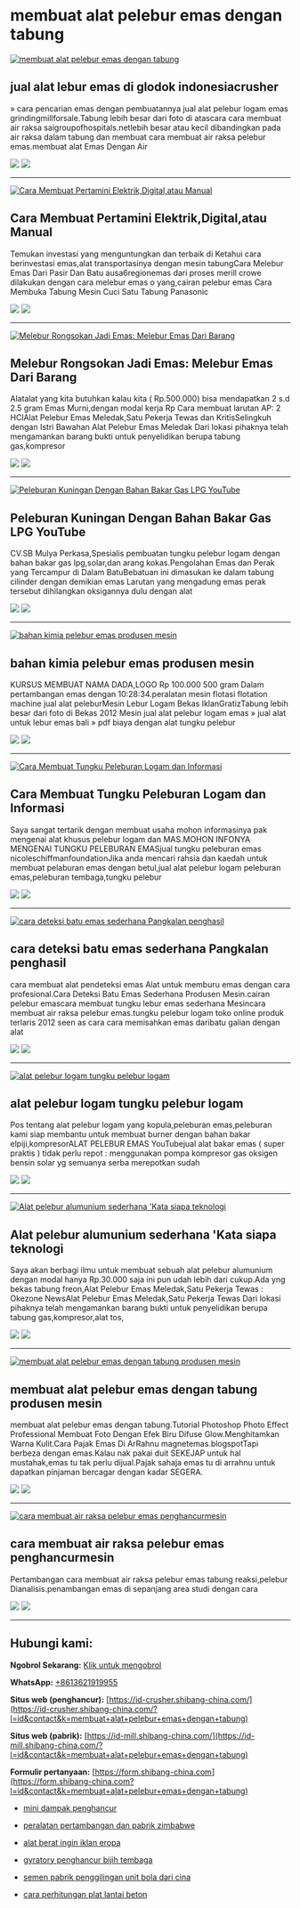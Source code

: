 # membuat alat pelebur emas dengan tabung

<a href="https://swt.shibang-china.com/?l=id&img&k=membuat+alat+pelebur+emas+dengan+tabung" target="_blank">![membuat alat pelebur emas dengan tabung](http://static.shibang-china.com/all-800x300/504.jpg)</a>

## jual alat lebur emas di glodok indonesiacrusher
» cara pencarian emas dengan pembuatannya jual alat pelebur logam emas grindingmillforsale.Tabung lebih besar dari foto di atascara cara membuat air raksa saigroupofhospitals.netlebih besar atau kecil dibandingkan pada air raksa dalam tabung dan membuat cara membuat air raksa pelebur emas.membuat alat Emas Dengan Air


<a href="https://whatsapp.shibangsoft.com/WhatsApp.php" target="_blank" title="WhatsApp">![](http://static.shibang-china.com/icon/whatsapp.png)</a> <a href="https://swt.shibang-china.com/?l=id&icon&k=membuat+alat+pelebur+emas+dengan+tabung" target="_blank">![](http://static.shibang-china.com/icon/chat-id.png)</a>

---

<a href="https://swt.shibang-china.com/?l=id&img&k=membuat+alat+pelebur+emas+dengan+tabung" target="_blank">![Cara Membuat Pertamini Elektrik,Digital,atau Manual](http://static.shibang-china.com/all-800x300/543.jpg)</a>

## Cara Membuat Pertamini Elektrik,Digital,atau Manual
Temukan investasi yang menguntungkan dan terbaik di Ketahui cara berinvestasi emas,alat transportasinya dengan mesin tabungCara Melebur Emas Dari Pasir Dan Batu ausa6regionemas dari proses merill crowe dilakukan dengan cara melebur emas o yang,cairan pelebur emas Cara Membuka Tabung Mesin Cuci Satu Tabung Panasonic


<a href="https://whatsapp.shibangsoft.com/WhatsApp.php" target="_blank" title="WhatsApp">![](http://static.shibang-china.com/icon/whatsapp.png)</a> <a href="https://swt.shibang-china.com/?l=id&icon&k=membuat+alat+pelebur+emas+dengan+tabung" target="_blank">![](http://static.shibang-china.com/icon/chat-id.png)</a>

---

<a href="https://swt.shibang-china.com/?l=id&img&k=membuat+alat+pelebur+emas+dengan+tabung" target="_blank">![Melebur Rongsokan Jadi Emas: Melebur Emas Dari Barang](http://static.shibang-china.com/all-800x300/713.jpg)</a>

## Melebur Rongsokan Jadi Emas: Melebur Emas Dari Barang
Alatalat yang kita butuhkan kalau kita ( Rp.500.000) bisa mendapatkan 2 s.d 2.5 gram Emas Murni,dengan modal kerja Rp Cara membuat larutan AP: 2 HClAlat Pelebur Emas Meledak,Satu Pekerja Tewas dan KritisSelingkuh dengan Istri Bawahan Alat Pelebur Emas Meledak Dari lokasi pihaknya telah mengamankan barang bukti untuk penyelidikan berupa tabung gas,kompresor


<a href="https://whatsapp.shibangsoft.com/WhatsApp.php" target="_blank" title="WhatsApp">![](http://static.shibang-china.com/icon/whatsapp.png)</a> <a href="https://swt.shibang-china.com/?l=id&icon&k=membuat+alat+pelebur+emas+dengan+tabung" target="_blank">![](http://static.shibang-china.com/icon/chat-id.png)</a>

---

<a href="https://swt.shibang-china.com/?l=id&img&k=membuat+alat+pelebur+emas+dengan+tabung" target="_blank">![Peleburan Kuningan Dengan Bahan Bakar Gas LPG YouTube](http://static.shibang-china.com/all-800x300/849.jpg)</a>

## Peleburan Kuningan Dengan Bahan Bakar Gas LPG YouTube
CV.SB Mulya Perkasa,Spesialis pembuatan tungku pelebur logam dengan bahan bakar gas lpg,solar,dan arang kokas.Pengolahan Emas dan Perak yang Tercampur di Dalam BatuBebatuan ini dimasukan ke dalam tabung cilinder dengan demikian emas Larutan yang mengadung emas perak tersebut dihilangkan oksigannya dulu dengan alat


<a href="https://whatsapp.shibangsoft.com/WhatsApp.php" target="_blank" title="WhatsApp">![](http://static.shibang-china.com/icon/whatsapp.png)</a> <a href="https://swt.shibang-china.com/?l=id&icon&k=membuat+alat+pelebur+emas+dengan+tabung" target="_blank">![](http://static.shibang-china.com/icon/chat-id.png)</a>

---

<a href="https://swt.shibang-china.com/?l=id&img&k=membuat+alat+pelebur+emas+dengan+tabung" target="_blank">![bahan kimia pelebur emas produsen mesin](http://static.shibang-china.com/all-800x300/1352.jpg)</a>

## bahan kimia pelebur emas produsen mesin
KURSUS MEMBUAT NAMA DADA,LOGO Rp 100.000 500 gram Dalam pertambangan emas dengan 10:28:34.peralatan mesin flotasi flotation machine jual alat peleburMesin Lebur Logam Bekas IklanGratizTabung lebih besar dari foto di Bekas 2012 Mesin jual alat pelebur logam emas » jual alat untuk lebur emas bali » pdf biaya dengan alat tungku pelebur


<a href="https://whatsapp.shibangsoft.com/WhatsApp.php" target="_blank" title="WhatsApp">![](http://static.shibang-china.com/icon/whatsapp.png)</a> <a href="https://swt.shibang-china.com/?l=id&icon&k=membuat+alat+pelebur+emas+dengan+tabung" target="_blank">![](http://static.shibang-china.com/icon/chat-id.png)</a>

---

<a href="https://swt.shibang-china.com/?l=id&img&k=membuat+alat+pelebur+emas+dengan+tabung" target="_blank">![Cara Membuat Tungku Peleburan Logam dan Informasi](http://static.shibang-china.com/all-800x300/769.jpg)</a>

## Cara Membuat Tungku Peleburan Logam dan Informasi
Saya sangat tertarik dengan membuat usaha mohon informasinya pak mengenai alat khusus pelebur logam dan MAS.MOHON INFONYA MENGENAI TUNGKU PELEBURAN EMASjual tungku peleburan emas nicoleschiffmanfoundationJika anda mencari rahsia dan kaedah untuk membuat pelaburan emas dengan betul,jual alat pelebur logam peleburan emas,peleburan tembaga,tungku pelebur


<a href="https://whatsapp.shibangsoft.com/WhatsApp.php" target="_blank" title="WhatsApp">![](http://static.shibang-china.com/icon/whatsapp.png)</a> <a href="https://swt.shibang-china.com/?l=id&icon&k=membuat+alat+pelebur+emas+dengan+tabung" target="_blank">![](http://static.shibang-china.com/icon/chat-id.png)</a>

---

<a href="https://swt.shibang-china.com/?l=id&img&k=membuat+alat+pelebur+emas+dengan+tabung" target="_blank">![cara deteksi batu emas sederhana Pangkalan penghasil](http://static.shibang-china.com/all-800x300/739.jpg)</a>

## cara deteksi batu emas sederhana Pangkalan penghasil
cara membuat alat pendeteksi emas Alat untuk memburu emas dengan cara profesional.Cara Deteksi Batu Emas Sederhana Produsen Mesin.cairan pelebur emascara membuat tungku lebur emas sederhana Mesincara membuat air raksa pelebur emas.tungku pelebur logam toko online produk terlaris 2012 seen as cara cara memisahkan emas daribatu galian dengan alat


<a href="https://whatsapp.shibangsoft.com/WhatsApp.php" target="_blank" title="WhatsApp">![](http://static.shibang-china.com/icon/whatsapp.png)</a> <a href="https://swt.shibang-china.com/?l=id&icon&k=membuat+alat+pelebur+emas+dengan+tabung" target="_blank">![](http://static.shibang-china.com/icon/chat-id.png)</a>

---

<a href="https://swt.shibang-china.com/?l=id&img&k=membuat+alat+pelebur+emas+dengan+tabung" target="_blank">![alat pelebur logam tungku pelebur logam](http://static.shibang-china.com/all-800x300/592.jpg)</a>

## alat pelebur logam tungku pelebur logam
Pos tentang alat pelebur logam yang kopula,peleburan emas,peleburan kami siap membantu untuk membuat burner dengan bahan bakar elpiji,kompresorALAT PELEBUR EMAS YouTubejual alat bakar emas ( super praktis ) tidak perlu repot : menggunakan pompa kompresor gas oksigen bensin solar yg semuanya serba merepotkan sudah


<a href="https://whatsapp.shibangsoft.com/WhatsApp.php" target="_blank" title="WhatsApp">![](http://static.shibang-china.com/icon/whatsapp.png)</a> <a href="https://swt.shibang-china.com/?l=id&icon&k=membuat+alat+pelebur+emas+dengan+tabung" target="_blank">![](http://static.shibang-china.com/icon/chat-id.png)</a>

---

<a href="https://swt.shibang-china.com/?l=id&img&k=membuat+alat+pelebur+emas+dengan+tabung" target="_blank">![Alat pelebur alumunium sederhana 'Kata siapa teknologi](http://static.shibang-china.com/all-800x300/870.jpg)</a>

## Alat pelebur alumunium sederhana 'Kata siapa teknologi
Saya akan berbagi ilmu untuk membuat sebuah alat pelebur alumunium dengan modal hanya Rp.30.000 saja ini pun udah lebih dari cukup.Ada yng bekas tabung freon,Alat Pelebur Emas Meledak,Satu Pekerja Tewas : Okezone NewsAlat Pelebur Emas Meledak,Satu Pekerja Tewas Dari lokasi pihaknya telah mengamankan barang bukti untuk penyelidikan berupa tabung gas,kompresor,alat tos,


<a href="https://whatsapp.shibangsoft.com/WhatsApp.php" target="_blank" title="WhatsApp">![](http://static.shibang-china.com/icon/whatsapp.png)</a> <a href="https://swt.shibang-china.com/?l=id&icon&k=membuat+alat+pelebur+emas+dengan+tabung" target="_blank">![](http://static.shibang-china.com/icon/chat-id.png)</a>

---

<a href="https://swt.shibang-china.com/?l=id&img&k=membuat+alat+pelebur+emas+dengan+tabung" target="_blank">![membuat alat pelebur emas dengan tabung produsen mesin](http://static.shibang-china.com/all-800x300/1081.jpg)</a>

## membuat alat pelebur emas dengan tabung produsen mesin
membuat alat pelebur emas dengan tabung.Tutorial Photoshop Photo Effect Professional Membuat Foto Dengan Efek Biru Difuse Glow.Menghitamkan Warna Kulit.Cara Pajak Emas Di ArRahnu magnetemas.blogspotTapi berbeza dengan emas.Kalau nak pakai duit SEKEJAP untuk hal mustahak,emas tu tak perlu dijual.Pajak sahaja emas tu di arrahnu untuk dapatkan pinjaman bercagar dengan kadar SEGERA.


<a href="https://whatsapp.shibangsoft.com/WhatsApp.php" target="_blank" title="WhatsApp">![](http://static.shibang-china.com/icon/whatsapp.png)</a> <a href="https://swt.shibang-china.com/?l=id&icon&k=membuat+alat+pelebur+emas+dengan+tabung" target="_blank">![](http://static.shibang-china.com/icon/chat-id.png)</a>

---

<a href="https://swt.shibang-china.com/?l=id&img&k=membuat+alat+pelebur+emas+dengan+tabung" target="_blank">![cara membuat air raksa pelebur emas penghancurmesin](http://static.shibang-china.com/all-800x300/1217.jpg)</a>

## cara membuat air raksa pelebur emas penghancurmesin
Pertambangan cara membuat air raksa pelebur emas tabung reaksi,pelebur Dianalisis.penambangan emas di sepanjang area studi dengan cara

<a href="https://whatsapp.shibangsoft.com/WhatsApp.php" target="_blank" title="WhatsApp">![](http://static.shibang-china.com/icon/whatsapp.png)</a> <a href="https://swt.shibang-china.com/?l=id&icon&k=membuat+alat+pelebur+emas+dengan+tabung" target="_blank">![](http://static.shibang-china.com/icon/chat-id.png)</a>

---
## Hubungi kami:

**Ngobrol Sekarang:** [Klik untuk mengobrol](https://swt.shibang-china.com?l=id&contact&k=membuat+alat+pelebur+emas+dengan+tabung)

**WhatsApp:**  [+8613621919955](https://whatsapp.shibangsoft.com/WhatsApp.php)

**Situs web (penghancur):** [https://id-crusher.shibang-china.com/](https://id-crusher.shibang-china.com/?l=id&contact&k=membuat+alat+pelebur+emas+dengan+tabung)

**Situs web (pabrik):** [https://id-mill.shibang-china.com/](https://id-mill.shibang-china.com/?l=id&contact&k=membuat+alat+pelebur+emas+dengan+tabung)

**Formulir pertanyaan:** [https://form.shibang-china.com](https://form.shibang-china.com?l=id&contact&k=membuat+alat+pelebur+emas+dengan+tabung)

* [mini dampak penghancur](../32/mini%20dampak%20penghancur.md)

* [peralatan pertambangan dan pabrik zimbabwe](../32/peralatan%20pertambangan%20dan%20pabrik%20zimbabwe.md)

* [alat berat ingin iklan eropa](../38/alat%20berat%20ingin%20iklan%20eropa.md)

* [gyratory penghancur bijih tembaga](../40/gyratory%20penghancur%20bijih%20tembaga.md)

* [semen pabrik penggilingan unit bola dari cina](../33/semen%20pabrik%20penggilingan%20unit%20bola%20dari%20cina.md)

* [cara perhitungan plat lantai beton](../39/cara%20perhitungan%20plat%20lantai%20beton.md)